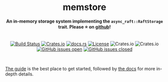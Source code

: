 <h1 align="center">memstore</h1>
<div align="center">
    <strong>
        An in-memory storage system implementing the <code>async_raft::RaftStorage</code> trait. Please ⭐ on <a href="https://github.com/async-raft/async-raft">github</a>!
    </strong>
</div>
<br />
<div align="center">

[![Build Status](https://github.com/async-raft/async-raft/workflows/ci/badge.svg?branch=async-raft)](https://travis-ci.com/async-raft/async-raft)
[![Crates.io](https://img.shields.io/crates/v/async-raft.svg)](https://crates.io/crates/async-raft)
[![docs.rs](https://docs.rs/async-raft/badge.svg)](https://docs.rs/async-raft)
[![License](https://img.shields.io/badge/license-MIT%2FApache--2.0-blue)](LICENSE)
![Crates.io](https://img.shields.io/crates/d/async-raft.svg)
![Crates.io](https://img.shields.io/crates/dv/async-raft.svg)
[![GitHub issues open](https://img.shields.io/github/issues-raw/async-raft/async-raft.svg)]()
[![GitHub issues closed](https://img.shields.io/github/issues-closed-raw/async-raft/async-raft.svg)]()

</div>
</br>

[The guide](https://async-raft.github.io/async-raft) is the best place to get started, followed by [the docs](https://docs.rs/async-raft/latest/async_raft/) for more in-depth details.
